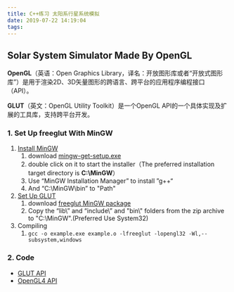 ```yaml
---
title: C++练习 太阳系行星系统模拟
date: 2019-07-22 14:19:04
tags:
---
```


## Solar System Simulator Made By OpenGL

**OpenGL**（英语：Open Graphics Library，译名：开放图形库或者“开放式图形库”）是用于渲染2D、3D矢量图形的跨语言、跨平台的应用程序编程接口（API）。

**GLUT**（英文：OpenGL Utility Toolkit）是一个OpenGL API的一个具体实现及扩展的工具库，支持跨平台开发。



### 1. Set Up freeglut With MinGW

1. [Install MinGW](<http://www.mingw.org/wiki/Getting_Started>)
   1. download [mingw-get-setup.exe](https://osdn.net/projects/mingw/downloads/68260/mingw-get-setup.exe)
   2. double click on it to start the installer（The preferred installation target directory is **C:\MinGW**）
   3. Use “MinGW Installation Manager” to install ”g++“
   4. And “C:\MinGW\bin” to "Path"
2. [Set Up GLUT](<https://www.transmissionzero.co.uk/computing/using-glut-with-mingw/>)
   1. download [freeglut MinGW package](https://www.transmissionzero.co.uk/files/software/development/GLUT/freeglut-MinGW.zip)
   2. Copy the “lib\” and “include\” and "bin\\" folders from the zip archive to "C:\MinGW".(Preferred Use System32)
3. Compiling
   1. `gcc -o example.exe example.o -lfreeglut -lopengl32 -Wl,--subsystem,windows`

### 2. Code

* [GLUT API](<https://www.opengl.org/resources/libraries/glut/spec3/node1.html>)
* [OpenGL4 API](<https://www.khronos.org/registry/OpenGL-Refpages/gl4/>)


